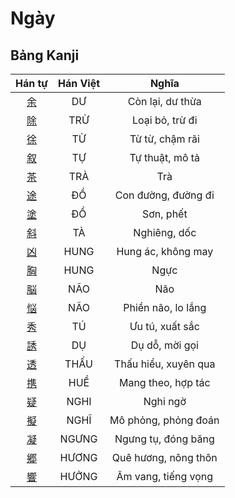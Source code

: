 
# Ngày

## Bảng Kanji

| Hán tự | Hán Việt | Nghĩa |
| :---: | :---: | :---: |
| [余](https://www.tiengnhatdongian.com/kanji/giai-nghia-kanji-%E4%BD%99) | DƯ | Còn lại, dư thừa |
| [除](https://www.tiengnhatdongian.com/kanji/giai-nghia-kanji-%E9%99%A4) | TRỪ | Loại bỏ, trừ đi |
| [徐](https://www.tiengnhatdongian.com/kanji/giai-nghia-kanji-%E5%BE%90) | TỪ | Từ từ, chậm rãi |
| [叙](https://www.tiengnhatdongian.com/kanji/giai-nghia-kanji-%E5%8F%99) | TỰ | Tự thuật, mô tả |
| [茶](https://www.tiengnhatdongian.com/kanji/giai-nghia-kanji-%E8%8C%B6) | TRÀ | Trà |
| [途](https://www.tiengnhatdongian.com/kanji/giai-nghia-kanji-%E9%80%94) | ĐỒ | Con đường, đường đi |
| [塗](https://www.tiengnhatdongian.com/kanji/giai-nghia-kanji-%E5%A1%97) | ĐỒ | Sơn, phết |
| [斜](https://www.tiengnhatdongian.com/kanji/giai-nghia-kanji-%E6%96%9C) | TÀ | Nghiêng, dốc |
| [凶](https://www.tiengnhatdongian.com/kanji/giai-nghia-kanji-%E5%87%B6) | HUNG | Hung ác, không may |
| [胸](https://www.tiengnhatdongian.com/kanji/giai-nghia-kanji-%E8%83%B8) | HUNG | Ngực |
| [脳](https://www.tiengnhatdongian.com/kanji/giai-nghia-kanji-%E8%84%B3) | NÃO | Não |
| [悩](https://www.tiengnhatdongian.com/kanji/giai-nghia-kanji-%E6%82%A9) | NÃO | Phiền não, lo lắng |
| [秀](https://www.tiengnhatdongian.com/kanji/giai-nghia-kanji-%E7%A7%80) | TÚ | Ưu tú, xuất sắc |
| [誘](https://www.tiengnhatdongian.com/kanji/giai-nghia-kanji-%E8%AA%98) | DỤ | Dụ dỗ, mời gọi |
| [透](https://www.tiengnhatdongian.com/kanji/giai-nghia-kanji-%E9%80%8F) | THẤU | Thấu hiểu, xuyên qua |
| [携](https://www.tiengnhatdongian.com/kanji/giai-nghia-kanji-%E6%90%BA) | HUỀ | Mang theo, hợp tác |
| [疑](https://www.tiengnhatdongian.com/kanji/giai-nghia-kanji-%E7%96%91) | NGHI | Nghi ngờ |
| [擬](https://www.tiengnhatdongian.com/kanji/giai-nghia-kanji-%E6%93%AC) | NGHĨ | Mô phỏng, phỏng đoán |
| [凝](https://www.tiengnhatdongian.com/kanji/giai-nghia-kanji-%E5%87%9D) | NGƯNG | Ngưng tụ, đóng băng |
| [郷](https://www.tiengnhatdongian.com/kanji/giai-nghia-kanji-%E9%83%B7) | HƯƠNG | Quê hương, nông thôn |
| [響](https://www.tiengnhatdongian.com/kanji/giai-nghia-kanji-%E9%9F%BF) | HƯỞNG | Âm vang, tiếng vọng |

